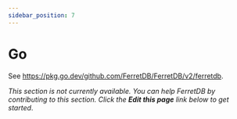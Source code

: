 ```yaml
---
sidebar_position: 7
---
```


# Go

See https://pkg.go.dev/github.com/FerretDB/FerretDB/v2/ferretdb.

_This section is not currently available.
You can help FerretDB by contributing to this section.
Click the **Edit this page** link below to get started_.
